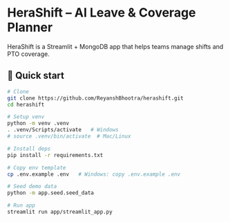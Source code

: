 # HeraShift – AI Leave & Coverage Planner

HeraShift is a Streamlit + MongoDB app that helps teams manage shifts and PTO coverage.

## 🚀 Quick start

```bash
# Clone
git clone https://github.com/ReyanshBhootra/herashift.git
cd herashift

# Setup venv
python -m venv .venv
. .venv/Scripts/activate   # Windows
# source .venv/bin/activate  # Mac/Linux

# Install deps
pip install -r requirements.txt

# Copy env template
cp .env.example .env   # Windows: copy .env.example .env

# Seed demo data
python -m app.seed.seed_data

# Run app
streamlit run app/streamlit_app.py

